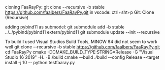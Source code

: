 cloning FaaRayPy:
git clone --recursive -b stable https://github.com/faalbers/FaaRayPy.git
in vscode: ctrl+sht+p Git: Clone (Recursive)

adding pybind11 as submodel:
git submodule add -b stable ../../pybind/pybind11 extern/pybind11
git submodule update --init --recursive

To build I used Visual Studios Build Tools, MINGW 64 did not seem to work well
git clone --recursive -b stable https://github.com/faalbers/FaaRayPy.git
cd FaaRayPy
cmake -DCMAKE_BUILD_TYPE:STRING=Release -G "Visual Studio 16 2019" -H. -B./build
cmake --build ./build --config Release --target install -j 10 --
python testfaaray.py
